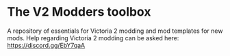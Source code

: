 # The V2 Modders toolbox
 A repository of essentials for Victoria 2 modding and mod templates for new mods. Help regarding Victoria 2 modding can be asked here: https://discord.gg/EbY7qaA
